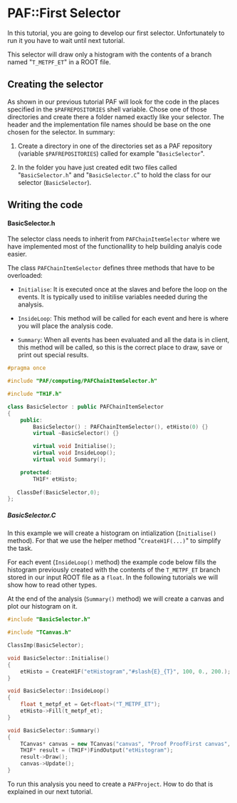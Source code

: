 # PAF::First Selector

In this tutorial, you are going to develop our first selector. Unfortunately to run it you have to wait until next tutorial.

This selector will draw only a histogram with the contents of a branch named "```T_METPF_ET```" in a ROOT file.

## Creating the selector
As shown in our previous tutorial PAF will look for the code in the places specified in the ```$PAFREPOSITORIES``` shell variable. Chose one of those directories and create there a folder named exactly like your selector. The header and the implementation file names should be base on the one chosen for the selector. In summary:

1. Create a directory in one of the directories set as a PAF repository (variable ```$PAFREPOSITORIES```) called for example "```BasicSelector```".

2. In the folder you have just created edit two files called "```BasicSelector.h```" and "```BasicSelector.C```" to hold the class for our selector (```BasicSelector```).

## Writing the code
#### BasicSelector.h
The selector class needs to inherit from ```PAFChainItemSelector``` where we have implemented most of the functionallity to help building analyis code easier.

The class ```PAFChainItemSelector``` defines three methods that have to be overloaded:

* ```Initialise```: It is executed once at the slaves and before the loop on the events. It is typically used to initilise variables needed during the analysis.

* ```InsideLoop```: This method will be called for each event and here is where you will place the analysis code.

* ```Summary```: When all events has been evaluated and all the data is in client, this method will be called, so this is the correct place to draw, save or print out special results.

```cpp
#pragma once

#include "PAF/computing/PAFChainItemSelector.h"

#include "TH1F.h"

class BasicSelector : public PAFChainItemSelector 
{
	public:
		BasicSelector() : PAFChainItemSelector(), etHisto(0) {}
		virtual ~BasicSelector() {}

		virtual void Initialise();
		virtual void InsideLoop();
		virtual void Summary();

	protected:
		TH1F* etHisto;
		
   ClassDef(BasicSelector,0);
};
```



##### BasicSelector.C

In this example we will create a histogram on intialization (```Initialise()``` method). For that we use the helper method "```CreateH1F(...)```" to simplify the task.

For each event (```InsideLoop()``` method) the example code below fills the histogram previously created with the contents of the ```T_METPF_ET``` branch stored in our input ROOT file as a ```float```. In the following tutorials we will show how to read other types.

At the end of the analysis (```Summary()``` method) we will create a canvas and plot our histogram on it.

```cpp
#include "BasicSelector.h"

#include "TCanvas.h"

ClassImp(BasicSelector);

void BasicSelector::Initialise() 
{
	etHisto = CreateH1F("etHistogram","#slash{E}_{T}", 100, 0., 200.);
}

void BasicSelector::InsideLoop() 
{
	float t_metpf_et = Get<float>("T_METPF_ET");
	etHisto->Fill(t_metpf_et);
}

void BasicSelector::Summary()
{
	TCanvas* canvas = new TCanvas("canvas", "Proof ProofFirst canvas", 200, 10, 400, 400);
	TH1F* result = (TH1F*)FindOutput("etHistogram");
	result->Draw();
	canvas->Update();
}
```

To run this analysis you need to create a ```PAFProject```. How to do that is explained in our next tutorial.
